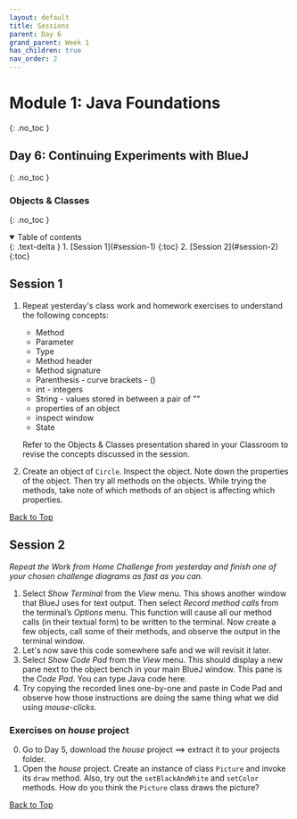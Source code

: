 ```yaml
---
layout: default
title: Sessions
parent: Day 6
grand_parent: Week 1
has_children: true
nav_order: 2
---
```


# Module 1: Java Foundations
{: .no_toc }
## Day 6: Continuing Experiments with BlueJ
{: .no_toc }
### Objects & Classes
{: .no_toc }

<details open markdown="block">
  <summary>
    Table of contents
  </summary>
  {: .text-delta }
1. [Session 1](#session-1)
   {:toc}
2. [Session 2](#session-2)
   {:toc}
</details>

## Session 1

1. Repeat yesterday's class work and homework exercises to understand the following concepts:
   - Method
   - Parameter
   - Type
   - Method header
   - Method signature
   - Parenthesis - curve brackets - ()
   - int - integers
   - String - values stored in between a pair of ""
   - properties of an object
   - inspect window
   - State

   Refer to the Objects & Classes presentation shared in your Classroom to revise the concepts discussed in the session.
2. Create an object of `Circle`. Inspect the object. Note down the properties of the object. Then try all methods on the objects. While trying the methods, take note of which methods of an object is affecting which properties.

[Back to Top](#top)

## Session 2
*Repeat the Work from Home Challenge from yesterday and finish one of your chosen challenge diagrams as fast as you can.*

1. Select *Show Terminal* from the *View* menu. This shows another window that BlueJ uses for text output. Then select *Record method calls* from the terminal’s *Options* menu. This function will cause all our method calls (in their textual form) to be written to the terminal. Now create a few objects, call some of their methods, and observe the output in the terminal window.
2. Let's now save this code somewhere safe and we will revisit it later.
3. Select *Show Code Pad* from the *View* menu. This should display a new pane next to the object bench in your main BlueJ window. This pane is the *Code Pad*. You can type Java code here.
4. Try copying the recorded lines one-by-one and paste in Code Pad and observe how those instructions are doing the same thing what we did using *mouse-clicks*.

### Exercises on _house_ project

0. Go to Day 5, download the _house_ project ==> extract it to your projects folder.
1. Open the _house_ project. Create an instance of class `Picture` and invoke its `draw` method. Also, try out the `setBlackAndWhite` and `setColor` methods. How do you think the `Picture` class draws the picture?

[Back to Top](#top)
